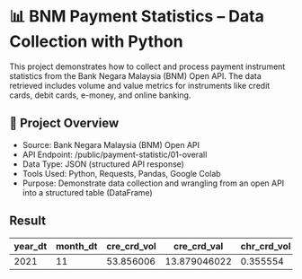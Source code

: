 # 📊 BNM Payment Statistics – Data Collection with Python
This project demonstrates how to collect and process payment instrument statistics from the Bank Negara Malaysia (BNM) Open API. The data retrieved includes volume and value metrics for instruments like credit cards, debit cards, e-money, and online banking.

## 🧩 Project Overview
- Source: Bank Negara Malaysia (BNM) Open API
- API Endpoint: /public/payment-statistic/01-overall
- Data Type: JSON (structured API response)
- Tools Used: Python, Requests, Pandas, Google Colab
- Purpose: Demonstrate data collection and wrangling from an open API into a structured table (DataFrame)

## Result

| year_dt | month_dt | cre_crd_vol | cre_crd_val | chr_crd_vol | chr_crd_val | deb_crd_vol | deb_crd_val | emon_vol | emon_val | rentas_vol | rentas_val | intr_giro_vol | intr_giro_val | fpx_dir_deb_vol | fpx_fir_deb_val | atm_pay_trn_vol | atm_pay_trn_val | atm_cas_wit_vol | atm_cas_wit_val | mob_bnk_vol | mob_bnk_val | intr_bnk_vol_total | intr_bnk_vol_indv | intr_bnk_vol_corp | intr_bnk_val_total | intr_bnk_val_indv | intr_bnk_val_corp |
|----------|-----------|--------------|--------------|--------------|--------------|--------------|--------------|------------|------------|-------------|-------------|----------------|----------------|------------------|------------------|------------------|------------------|------------------|------------------|--------------|--------------|---------------------|---------------------|---------------------|---------------------|---------------------|---------------------|
| 2021 | 11 | 53.856006 | 13.879046022 | 0.355554 | 0.995288166 | 72.820747 | 7.791378523 | 233.604955 | 4.981008092 | 469.167 | 5359.98227403904 | 28688.497 | 125.50198518959 | 55044.385 | 25.56269381058 | 4.215558 | 4781.367533 | 66.975586 | 32574.64618 | 125.015556 | 74672.220646 | 175.053460 | 133.749029 | 41.304431 | 938.85167176 | 95.153667116 | 843.698004644 |
